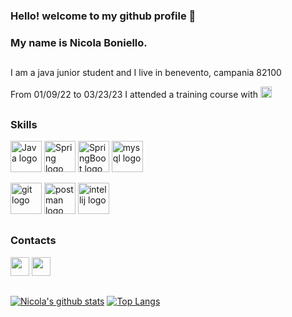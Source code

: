 ### Hello! welcome to my github profile 👋
### My name is Nicola Boniello.

<h2></h2>

I am a java junior student and I live in benevento, campania 82100

From 01/09/22 to 03/23/23 I attended a training course with [<img src="https://d9hhrg4mnvzow.cloudfront.net/www.develhope.co/cbc5069c-develhope11.svg" alt="Develhope logo" title="Develhope" height="18" />](https://www.develhope.co/)
&nbsp;

<h2></h2>

### Skills

[<img src="https://www.mballem.com/wp-content/uploads/2014/08/curso-java-oo.jpg" alt="Java logo" title="Java" height="50" />](https://github.com/NicolaBoniello)
[<img src="https://ultimatecodingblog.files.wordpress.com/2016/09/spring-logo-horizontal.png" alt="Spring logo" title="Spring" height="50" />](https://github.com/NicolaBoniello)
[<img src="https://blog.indrek.io/images/2016-12-31-externalized-configuration-in-spring-boot/cover.jpg" alt="SpringBoot logo" title="SpringBoot" height="50" />](https://github.com/NicolaBoniello)
[<img src="https://e-tinet.com/wp-content/uploads/2018/10/MySQL-banco-de-dados-linux-2.png" alt="mysql logo" title="MySql" height="50" />](https://github.com/NicolaBoniello)


[<img src="https://img.shields.io/badge/git-282C34?logo=git&logoColor=F05032" alt="git logo" title="GIT" height="50" />](https://github.com/NicolaBoniello)
[<img src="https://th.bing.com/th/id/R.6f2ae89dfaee1d64cad67bdeb6c5dcb4?rik=dpNPtG%2fd54PccA&riu=http%3a%2f%2fanniecannons.github.io%2fac-introduction-to-apis%2fimg%2fpostman.png&ehk=1JbsOkmhwgsV1gRanV%2bfgM5P7h3SF34bpYnnJUe%2f2mA%3d&risl=&pid=ImgRaw&r=0" alt="postman logo" title="PostMan" height="50" />](https://github.com/NicolaBoniello)
[<img src="https://hownot2code.files.wordpress.com/2019/01/intellij-519-d4ff21c469.png" alt="intellij logo" title="intellij" height="50" />](https://github.com/NicolaBoniello)

<h2></h2>

### Contacts

[<img src="https://img.shields.io/badge/-LinkedIn-0077B5?style=for-the-badge&logo=Linkedin&logoColor=white" height="30" />](https://www.linkedin.com/in/nicola-boniello-217ba224a/)
[<img src="https://img.shields.io/badge/-Gmail-D14836?style=for-the-badge&logo=Gmail&logoColor=white" height="30" />](mailto:nicolaboniello88@gmail.com)

<h2></h2>

[![Nicola's github stats](https://github-readme-stats.vercel.app/api?username=NicolaBoniello&show_icons=true&theme=merko)](https://github.com/NicolaBoniello)
[![Top Langs](https://github-readme-stats.vercel.app/api/top-langs/?username=NicolaBoniello&layout=compact&theme=merko)](https://github.com/NicolaBoniello)

<!--
**NicolaBoniello/NicolaBoniello** is a ✨ _special_ ✨ repository because its `README.md` (this file) appears on your GitHub profile.

Here are some ideas to get you started:

- 🔭 I’m currently working on ...
- 🌱 I’m currently learning ...
- 👯 I’m looking to collaborate on ...
- 🤔 I’m looking for help with ...
- 💬 Ask me about ...
- 📫 How to reach me: ...
- 😄 Pronouns: ...
- ⚡ Fun fact: ...
-->
